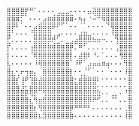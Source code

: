 <p align="center">
⣿⣿⣿⣿⡟⠛⠁⠄⠄⠄⠄⢀⣀⣀⠄⠄⠄⠄⣤⣽⣿⣿⣿⣿⣿⣿⣿⣿  
⣿⣿⣿⡋⠁⠄⠄⠄⣠⣶⣾⣿⣿⣿⣿⠄⢦⡄⠐⠬⠛⢿⣿⣿⣿⣿⣿⣿  
⣿⡿⠇⠁⠄⠄⣠⣾⣿⣿⡿⠟⠋⠁⠄⠄⠈⠁⠄⠄⠄⠄⠙⢿⣿⣿⣿⣿  
⣿⠃⠄⠄⠄⠘⣿⣿⣿⣿⢀⣠⠄⠄⠄⠄⣰⣶⣀⠄⠄⠄⠄⠸⣿⣿⣿⣿  
⣏⠄⠄⠄⠄⠄⣿⣿⣿⡿⢟⣁⠄⣀⣠⣴⣿⣿⠿⠷⠶⠒⠄⠄⢹⣿⣿⣿  
⡏⠄⠄⠄⠄⢰⣿⣿⣿⣿⣿⣿⣿⣿⡟⠄⠛⠁⠄⠄⠄⠄⠄⠄⢠⣿⣿⣿  
⡇⠄⠄⠄⠄⠈⢿⣿⣿⣿⣿⣿⣿⣿⡇⠄⣼⣿⠇⠘⠄⠁⠄⠄⠄⢻⣿⣿   
⣇⠄⠄⠄⠄⠄⠸⢿⣿⣿⣿⣿⣿⣿⠁⠸⠟⠁⣠⣤⣤⣶⣤⠄⠄⠄⢻⣿  
⣿⡄⠄⡤⢤⣤⡀⠈⣿⣿⣿⣿⣿⣿⡆⠄⠄⠘⠋⠁⠄⠄⠈⠄⠄⠄⢸⣿   
⣿⣿⡜⢰⡾⢻⣧⣰⣿⣿⣿⣿⣿⣿⣷⠄⣼⣷⣶⣶⡆⠄⠄⠄⠄⠄⠄⣿  
⣿⣿⣧⢸⠄⣼⣿⣿⣿⣿⣿⣿⣿⣿⣿⣷⣿⣿⣿⣿⠄⠄⠄⠄⠄⠄⠄⣿  
⣿⣿⣿⣿⡿⢿⡟⠉⢻⣿⣿⣿⣿⣿⣿⣿⣿⣿⣿⣿⣷⠄⠄⢀⡀⠄⠘⣿  
⣿⣿⣿⣿⣿⣆⢻⣶⣿⣿⣿⣿⣿⣿⣿⣿⣿⣿⡿⠟⠋⠄⠄⠈⠁⠄⠄⣿  
⣿⣿⣿⣿⣿⣿⡆⢻⣿⣿⣿⣿⣿⣿⡿⠛⠛⠛⠃⠄⠄⠄⠄⠄⠄⠄⢀⣿  
⣿⣿⣿⣿⣿⣿⣿⣆⣻⣿⣿⣿⣿⣿⣷⠄⠄⠄⠄⠄⠄⠄⠄⠄⠄⠄⢸⣿  
</p>
<!--
**burn2705/burn2705** is a ✨ _special_ ✨ repository because its `README.md` (this file) appears on your GitHub profile.

Here are some ideas to get you started:

- 🔭 I’m currently working on ...
- 🌱 I’m currently learning ...
- 👯 I’m looking to collaborate on ...
- 🤔 I’m looking for help with ...
- 💬 Ask me about ...
- 📫 How to reach me: ...
- 😄 Pronouns: ...
- ⚡ Fun fact: ...
-->
